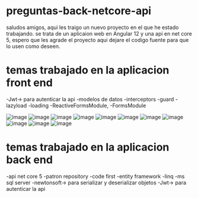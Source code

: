 # preguntas-back-netcore-api

saludos amigos, aqui les traigo un nuevo proyecto en el que he estado trabajando. 
se trata de un aplicaion web en Angular 12 y una api en net core 5, espero que les agrade el proyecto aqui dejare el codigo fuente para que lo usen como deseen.

# temas trabajado en la aplicacion front end
-Jwt-> para autenticar la api
-modelos de datos
-interceptors
-guard
-lazyload
-loading
-ReactiveFormsModule,
-FormsModule

![image](https://user-images.githubusercontent.com/69123582/127963073-43186551-ce70-4a35-9995-0e42c31ac9a8.png)
![image](https://user-images.githubusercontent.com/69123582/127963182-14652a27-9678-4bb8-bf41-b74f70e79b34.png)
![image](https://user-images.githubusercontent.com/69123582/127963283-369f82bb-55b7-4510-a210-f65bd6c8c418.png)
![image](https://user-images.githubusercontent.com/69123582/127963335-98cfafd9-efb1-48a1-ba70-c1c4171e315b.png)
![image](https://user-images.githubusercontent.com/69123582/127963392-9c5e47c7-8c31-42e0-a2db-70055dfc7acf.png)
![image](https://user-images.githubusercontent.com/69123582/127963412-5b084e43-1195-4cff-8396-20656fa0657a.png)
![image](https://user-images.githubusercontent.com/69123582/127963466-8238b476-b690-4534-a67e-c382858e786d.png)
![image](https://user-images.githubusercontent.com/69123582/127963535-73c12a01-a190-447e-a8e7-8ba4e89b622d.png)
![image](https://user-images.githubusercontent.com/69123582/127963568-59da101d-0a74-4326-a35c-205ea954be45.png)
![image](https://user-images.githubusercontent.com/69123582/127963729-64394563-edeb-4d31-b5d3-3df9ff065a50.png)
![image](https://user-images.githubusercontent.com/69123582/127963758-7ec60e33-2f45-4c8f-9427-fbe15f376346.png)


# temas trabajado en la aplicacion back end
-api net core 5
-patron repository
-code first
-entity framework
-linq
-ms sql server
-newtonsoft-> para serializar y deserializar objetos
-Jwt-> para autenticar la api
